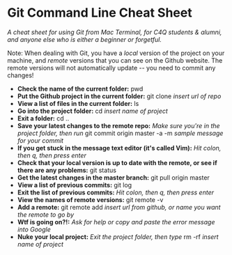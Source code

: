 # Git Command Line Cheat Sheet

*A cheat sheet for using Git from Mac Terminal, for C4Q students & alumni, and anyone else who is either a beginner or forgetful.*

Note: When dealing with Git, you have a *local* version of the project on your
machine, and *remote* versions that you can see on the Github website. The remote
versions will not automatically update -- you need to commit any changes!

* **Check the name of the current folder:** pwd
* **Put the Github project in the current folder:** git clone *insert url of repo*
* **View a list of files in the current folder:** ls
* **Go into the project folder:** cd *insert name of project*
* **Exit a folder:**  cd ..
* **Save your latest changes to the remote repo:** *Make sure you're in the project 
folder, then run* git commit origin master -a -m *sample message for your commit*
* **If you get stuck in the message text editor (it's called Vim):** *Hit colon,
then q, then press enter*
* **Check that your local version is up to date with the remote, or see if there are any problems:** git status
* **Get the latest changes in the master branch:** git pull origin master
* **View a list of previous commits:** git log
* **Exit the list of previous commits:** *Hit colon, then q, then press enter*
* **View the names of remote versions:** git remote -v
* **Add a remote:** git remote add *insert url from github, or name you want the remote to go by*
* **Wtf is going on?!:** *Ask for help or copy and paste the error message into Google* 
* **Nuke your local project:** *Exit the project folder, then type* rm -rf *insert name of project*
